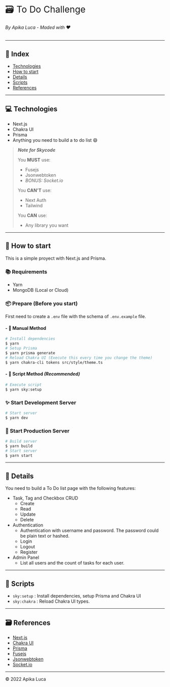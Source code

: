 <span style="font-size:28px"> :card_file_box: To Do Challenge </span>

###### By Apika Luca - Maded with :heart:

---
## :memo: Index
+ [Technologies](#computer-technologies)
+ [How to start](#rocket-how-to-start)
+ [Details](#memo-details)
+ [Scripts](#robot-scripts)
+ [References](#card_file_box-references)

---

## :computer: Technologies
+ Next.js
+ Chakra UI
+ Prisma
+ Anything you need to build a to do list :smile:
> ***Note for Skycode***
> 
> You **MUST** use:
> + Fusejs
> + Jsonwebtoken
> + *BONUS: Socket.io*
> 
> You **CAN'T** use:
> + Next Auth
> + Tailwind
> 
> You **CAN** use:
> + Any library you want

---
## :rocket: How to start
This is a simple proyect with Next.js and Prisma.
### :books: Requirements
+ Yarn
+ MongoDB (Local or Cloud)
### :package: Prepare (Before you start)
First need to create a `.env` file with the schema of `.env.example` file.
#### - :turtle: Manual Method
```sh
# Install dependencies
$ yarn
# Setup Prisma
$ yarn prisma generate
# Reload Chakra UI (Execute this every time you change the theme)
$ yarn chakra-cli tokens src/style/theme.ts
```
#### - :rabbit2: Script Method ***(Recommended)***
```sh
# Execute script
$ yarn sky:setup
```
### :sparkles: Start Development Server
```sh
# Start server
$ yarn dev
```
### :tada: Start Production Server
```sh
# Build server
$ yarn build
# Start server
$ yarn start
```
---
## :memo: Details
You need to build a To Do list page with the following features:
+ Task, Tag and Checkbox CRUD
  - Create
  - Read
  - Update
  - Delete
+ Authentication
  - Authentication with username and password. The password could be plain text or hashed.
  - Login
  - Logout
  - Register
+ Admin Panel
  - List all users and the count of tasks for each user.
---
## :robot: Scripts
+ `sky:setup` : Install dependencies, setup Prisma and Chakra UI
+ `sky:chakra` : Reload Chakra UI types.
---
## :card_file_box: References
+ [Next.js](https://nextjs.org/)
+ [Chakra UI](https://chakraui.com/)
+ [Prisma](https://www.prisma.io/)
+ [Fusejs](https://fusejs.io/)
+ [Jsonwebtoken](https://www.npmjs.com/package/jsonwebtoken)
+ [Socket.io](https://socket.io/)
---
:copyright: 2022 Apika Luca